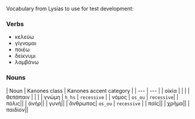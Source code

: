 
Vocabulary from Lysias to use for test development:



### Verbs

- κελεύω
- γίγνομαι
- ποιέω
- δείκνυμι
- λαμβάνω



### Nouns

| Noun | Kanones class | Kanones accent category |
| --- | --- |
| οἰκία | | |
| θεπάπαιν | | |
| γνώμη | `h_hs` | `recessive` |
| νόμος | `os_ou` | `recessive`|
| πόλις||
| ἀνήρ||
| γυνή||
| ἄνθρωπος| `os_ou` | `recessive` |
| παῖς||
| χρῆμα||
| παιδίον||



